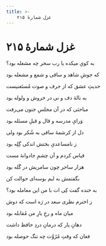 ```yaml
---
title: >-
    غزل شمارهٔ ۲۱۵
---
```

# غزل شمارهٔ ۲۱۵

<div class="b" id="bn1"><div class="m1"><p>به کویِ میکده یا رب سحر چه مشغله بود؟</p></div>
<div class="m2"><p>که جوشِ شاهد و ساقی و شمع و مشعله بود</p></div></div>
<div class="b" id="bn2"><div class="m1"><p>حدیثِ عشق که از حرف و صوت مُستَغنیست</p></div>
<div class="m2"><p>به نالهٔ دف و نی در خروش و ولوله بود</p></div></div>
<div class="b" id="bn3"><div class="m1"><p>مباحثی که در آن مجلسِ جنون می‌رفت</p></div>
<div class="m2"><p>وَرایِ مدرسه و قال و قیلِ مسئله بود</p></div></div>
<div class="b" id="bn4"><div class="m1"><p>دل از کرشمهٔ ساقی به شُکر بود ولی</p></div>
<div class="m2"><p>ز نامساعدیِ بختش اندکی گِلِه بود</p></div></div>
<div class="b" id="bn5"><div class="m1"><p>قیاس کردم و آن چشمِ جادوانهٔ مست</p></div>
<div class="m2"><p>هزار ساحر چون سامریش در گَله بود</p></div></div>
<div class="b" id="bn6"><div class="m1"><p>بگفتمش به لبم بوسه‌ای حوالت کن</p></div>
<div class="m2"><p>به خنده گفت کِی ات با من این معامله بود؟</p></div></div>
<div class="b" id="bn7"><div class="m1"><p>ز اخترم نظری سعد در رَه است که دوش</p></div>
<div class="m2"><p>میان ماه و رخِ یارِ من مُقابله بود</p></div></div>
<div class="b" id="bn8"><div class="m1"><p>دهانِ یار که درمانِ دردِ حافظ داشت</p></div>
<div class="m2"><p>فغان که وقتِ مُرُوَّت چه تنگ حوصله بود</p></div></div>